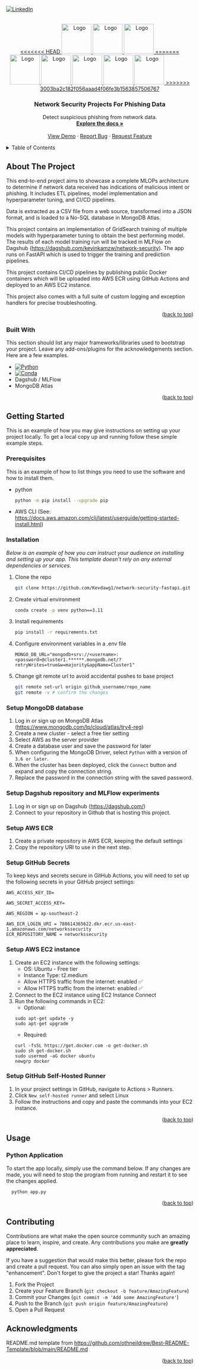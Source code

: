 
<a id="readme-top"></a>

[![LinkedIn][linkedin-shield]][linkedin-url]



<!-- PROJECT LOGO -->
<br />
<div align="center">
  <a href="https://github.com/Kevdawg1/slack-chatbot-deepseek">
<<<<<<< HEAD
    <img src="https://cdn.freebiesupply.com/logos/large/2x/slack-logo-icon.png" alt="Logo" width="80" height="80">
    <img src="https://uxwing.com/wp-content/themes/uxwing/download/brands-and-social-media/deepseek-logo-icon.png" alt="Logo" width="80" height="80">
    <img src="https://registry.npmmirror.com/@lobehub/icons-static-png/latest/files/light/ollama.png" alt="Logo" width="80" height="80">
=======
    <img src="https://miro.medium.com/v2/resize:fit:908/1*w4N8NNxnCo-qhADUe5BsGQ.png" alt="Logo" width="80" height="80">
    <img src="https://6104926.fs1.hubspotusercontent-na1.net/hubfs/6104926/Imported_Blog_Media/Amazon%20ec2.png" alt="Logo" width="80" height="80">
    <img src="https://upload.wikimedia.org/wikiversity/en/8/8c/FastAPI_logo.png" alt="Logo" width="80" height="80">
    <img src="https://dagshub.com/avatars/1440" alt="Logo" width="80" height="80">
    <img src="https://miro.medium.com/v2/resize:fit:512/1*doAg1_fMQKWFoub-6gwUiQ.png" alt="Logo" width="80" height="80">
>>>>>>> 3003ba2c182f056aaad4f06fe3b1563857506767
  </a>

  <h3 align="center">Network Security Projects For Phishing Data</h3>

  <p align="center">
    Detect suspicious phishing from network data.
    <br />
    <a href="https://github.com/Kevdawg1/network-security-fastapi"><strong>Explore the docs »</strong></a>
    <br />
    <br />
    <a href="https://github.com/Kevdawg1/network-security-fastapi">View Demo</a>
    &middot;
    <a href="https://github.com/Kevdawg1/network-security-fastapi/issues/new?template=bug_report.md">Report Bug</a>
    &middot;
    <a href="https://github.com/Kevdawg1/network-security-fastapi/issues/new?template=feature_request.md">Request Feature</a>
  </p>
</div>



<!-- TABLE OF CONTENTS -->
<details>
  <summary>Table of Contents</summary>
  <ol>
    <li>
      <a href="#about-the-project">About The Project</a>
      <ul>
        <li><a href="#built-with">Built With</a></li>
      </ul>
    </li>
    <li>
      <a href="#getting-started">Getting Started</a>
      <ul>
        <li><a href="#prerequisites">Prerequisites</a></li>
        <li><a href="#installation">Installation</a></li>
      </ul>
    </li>
    <li><a href="#usage">Usage</a></li>
    <li><a href="#roadmap">Roadmap</a></li>
    <li><a href="#acknowledgments">Acknowledgements</a></li>
  </ol>
</details>



<!-- ABOUT THE PROJECT -->
## About The Project

This end-to-end project aims to showcase a complete MLOPs architecture to determine if network data received has indications of malicious intent or phishing. It includes ETL pipelines, model implementation and hyperparameter tuning, and CI/CD pipelines.

Data is extracted as a CSV file from a web source, transformed into a JSON format, and is loaded to a No-SQL database in MongoDB Atlas. 

This project contains an implementation of GridSearch training of multiple models with hyperparameter tuning to obtain the best performing model. The results of each model training run will be tracked in MLFlow on Dagshub (https://dagshub.com/kevinkamzw/network-security). The app runs on FastAPI which is used to trigger the training and prediction pipelines. 

This project contains CI/CD pipelines by publishing public Docker containers which will be uploaded into AWS ECR using GitHub Actions and deployed to an AWS EC2 instance. 

This project also comes with a full suite of custom logging and exception handlers for precise troubleshooting. 

<p align="right">(<a href="#readme-top">back to top</a>)</p>



### Built With

This section should list any major frameworks/libraries used to bootstrap your project. Leave any add-ons/plugins for the acknowledgements section. Here are a few examples.

* [![Python][Python]][Python]
* [![Conda][Conda]][Conda]
* Dagshub / MLFlow
* MongoDB Atlas

<p align="right">(<a href="#readme-top">back to top</a>)</p>



<!-- GETTING STARTED -->
## Getting Started

This is an example of how you may give instructions on setting up your project locally.
To get a local copy up and running follow these simple example steps.

### Prerequisites

This is an example of how to list things you need to use the software and how to install them.
* python
  ```sh
  python -m pip install --upgrade pip
  ```
* AWS CLI (See: https://docs.aws.amazon.com/cli/latest/userguide/getting-started-install.html)


### Installation

_Below is an example of how you can instruct your audience on installing and setting up your app. This template doesn't rely on any external dependencies or services._

1. Clone the repo
   ```sh
   git clone https://github.com/Kevdawg1/network-security-fastapi.git
   ```
2. Create virtual environment
   ```sh
   conda create -p venv python==3.11
   ```
3. Install requirements
   ```sh
   pip install -r requirements.txt
   ```
4. Configure environment variables in a .env file
   ```
   MONGO_DB_URL="mongodb+srv://<username>:<password>@cluster1.******.mongodb.net/?retryWrites=true&w=majority&appName=Cluster1"
   ```
5. Change git remote url to avoid accidental pushes to base project
   ```sh
   git remote set-url origin github_username/repo_name
   git remote -v # confirm the changes
   ```

### Setup MongoDB database

1. Log in or sign up on MongoDB Atlas (https://www.mongodb.com/lp/cloud/atlas/try4-reg)
2. Create a new cluster - select a free tier setting
3. Select AWS as the server provider
4. Create a database user and save the password for later
5. When configuring the MongoDB Driver, select `Python` with a version of `3.6 or later`.
6. When the cluster has been deployed, click the `Connect` button and expand and copy the connection string. 
7. Replace the password in the connection string with the saved password. 

### Setup Dagshub repository and MLFlow experiments

1. Log in or sign up on Dagshub (https://dagshub.com/)
2. Connect to your repository in Github that is hosting this project.

### Setup AWS ECR

1. Create a private repository in AWS ECR, keeping the default settings
2. Copy the repository URI to use in the next step.

### Setup GitHub Secrets

To keep keys and secrets secure in GitHub Actions, you will need to set up the following secrets in your GitHub project settings: 

   ```
   AWS_ACCESS_KEY_ID=

   AWS_SECRET_ACCESS_KEY=

   AWS_REGION = ap-southeast-2

   AWS_ECR_LOGIN_URI = 788614365622.dkr.ecr.us-east-1.amazonaws.com/networkssecurity
   ECR_REPOSITORY_NAME = networkssecurity
   ```

### Setup AWS EC2 instance

1. Create an EC2 instance with the following settings: 
    * OS: Ubuntu - Free tier
    * Instance Type: t2.medium 
    * Allow HTTPS traffic from the internet: enabled ✅
    * Allow HTTPS traffic from the internet: enabled ✅
2. Connect to the EC2 instance using EC2 Instance Connect
3. Run the following commands in EC2: 
    * Optional:
    ```
    sudo apt-get update -y
    sudo apt-get upgrade
    ```
    * Required: 
    ```
    curl -fsSL https://get.docker.com -o get-docker.sh
    sudo sh get-docker.sh
    sudo usermod -aG docker ubuntu
    newgrp docker
    ```

### Setup GitHub Self-Hosted Runner

1. In your project settings in GitHub, navigate to Actions > Runners. 
2. Click `New self-hosted runner` and select Linux
3. Follow the instructions and copy and paste the commands into your EC2 instance. 

<p align="right">(<a href="#readme-top">back to top</a>)</p>



<!-- USAGE EXAMPLES -->
## Usage

### Python Application

To start the app locally, simply use the command below. If any changes are made, you will need to stop the program from running and restart it to see the changes applied. 

```sh
  python app.py
```

<p align="right">(<a href="#readme-top">back to top</a>)</p>



<!-- CONTRIBUTING -->
## Contributing

Contributions are what make the open source community such an amazing place to learn, inspire, and create. Any contributions you make are **greatly appreciated**.

If you have a suggestion that would make this better, please fork the repo and create a pull request. You can also simply open an issue with the tag "enhancement".
Don't forget to give the project a star! Thanks again!

1. Fork the Project
2. Create your Feature Branch (`git checkout -b feature/AmazingFeature`)
3. Commit your Changes (`git commit -m 'Add some AmazingFeature'`)
4. Push to the Branch (`git push origin feature/AmazingFeature`)
5. Open a Pull Request



<!-- ACKNOWLEDGMENTS -->
## Acknowledgments

README.md template from https://github.com/othneildrew/Best-README-Template/blob/main/README.md 

<p align="right">(<a href="#readme-top">back to top</a>)</p>



<!-- MARKDOWN LINKS & IMAGES -->
<!-- https://www.markdownguide.org/basic-syntax/#reference-style-links -->
[linkedin-shield]: https://img.shields.io/badge/-LinkedIn-black.svg?style=for-the-badge&logo=linkedin&colorB=555
[linkedin-url]: https://linkedin.com/in/kevin-kam-eng
[Python]: https://img.shields.io/pypi/pyversions/slack_bolt?style=for-the-badge&logo=python
[Python-url]: https://www.python.org/downloads/
[Conda]: https://img.shields.io/conda/d/conda-forge/python?style=for-the-badge&logo=anaconda
[Conda-url]: https://docs.anaconda.com/anaconda/install/

